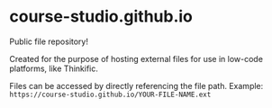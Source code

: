 # course-studio.github.io
Public file repository!

Created for the purpose of hosting external files for use in low-code platforms, like Thinkific.

Files can be accessed by directly referencing the file path. Example:
`https://course-studio.github.io/YOUR-FILE-NAME.ext`
